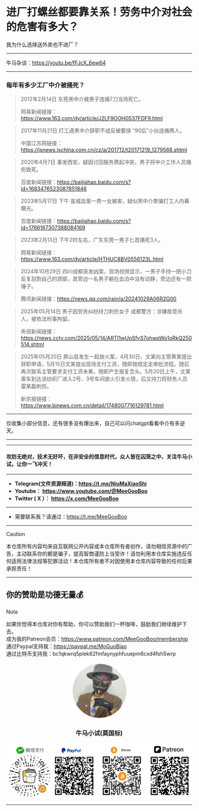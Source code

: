 # 进厂打螺丝都要靠关系！劳务中介对社会的危害有多大？

我为什么选择送外卖也不进厂？

****

牛马杂谈：https://youtu.be/fFJcX_6ew64

****

### 每年有多少工厂中介被捅死？

> 2012年2月14日 东莞黑中介被男子连捅7刀当场死亡。
>
> 网易新闻链接：https://www.163.com/dy/article/J2LF9OOH0537FDF9.html



> 2017年11月21日 打工遇黑中介辞职不成反被要挟 “90后”小伙连捅两人。
>
> 中国江苏网链接：https://jsnews.jschina.com.cn/cz/a/201712/t20171219_1279568.shtml



> 2020年4月7日  事发西安，疑因讨回服务费起冲突，男子将中介工作人员捅伤致死。
>
> 百度新闻链接：https://baijiahao.baidu.com/s?id=1663476523087851846



> 2023年5月17日 下午 盐城血案一男一女被害，疑似黑中介欺骗打工人内幕曝光。
>
> 百度新闻链接：https://baijiahao.baidu.com/s?id=1766167307388084169



> 2023年2月13日 下午2时左右，广东东莞一男子匕首捅死3人。
>
> 网易新闻链接：https://www.163.com/dy/article/HTHUC8BV0556123L.html



> 2024年10月29日  四川成都突发凶案，现场视频显示，一男子手持一把小刀反复刮割自己的颈部，其旁边一名男子躺在血泊中没有动静，旁边还有一把锤子。
>
> 腾讯新闻链接：https://news.qq.com/rain/a/20241029A06R2G00



> 2025年05月14日 男子因劳务纠纷持刀刺伤女子 成都警方：涉嫌故意杀人，被依法刑事拘留。
>
> 央视新闻链接：https://news.cctv.com/2025/05/14/ARTI1wUpSfvS7ohwpWo1oRkQ250514.shtml



> 2025年05月20日 屏山县发生一起放火案，4月30日，文某向主管黄某提出辞职申请，5月15日文某提出现场支付工资，随即按规定走审批流程。随后再次联系主管要求支付工资未果，随即产生报复念头。5月20日上午，文某乘车到达该纺织厂进入2号、3号车间放火引发火情，后又持刀将财务人员雷某磊刺伤。
>
> 新京报链接：https://www.bjnews.com.cn/detail/1748007716129781.html

****

仅收集小部分信息，还有很多没有爆出来，自己可以问chatgpt看看中介有多逆天。

****

















****

#### 攻防无绝对，技术无好坏，在非安全的信息时代，众人皆在囚笼之中，关注牛马小试，让你一飞冲天！

****

- **Telegram(文件资源频道)：https://t.me/NiuMaXiaoShi**
- **Youtube：  https://www.youtube.com/@MeeGooBoo**
- **Twitter ( X ）：  https://x.com/MeeGooBoo**

****
- 需要联系我？请通过：https://t.me/MeeGooBoo
****

> [!CAUTION]
>
> 本仓库所有内容均来自互联网公开内容或本仓库所有者创作，请勿相信资源中的广告，主动联系你的都是骗子，提高智商谨防上当受诈！请勿利用本仓库实施违反任何适用法律法规等犯罪活动！本仓库所有者不对因使用本仓库内容导致的任何后果承担责任！

****

## 你的赞助是功德无量💰

> [!NOTE]
>
> 如果你觉得本仓库对你有帮助，你可以赞助我们一杯咖啡，鼓励我们继续维护下去。<br>
> 成为我的Patreon会员：https://www.patreon.com/MeeGooBoo/membership<br>
> 通过Paypal支持我：https://paypal.me/MoGuoBiao<br>
> 通过比特币支持我：bc1qkwrq5plek62fmfaynyphfuuepm6cxd4fsh5wrp



<p align="center" >
    <img src="https://raw.githubusercontent.com/MeeGooBoo/2025/refs/heads/main/static/imgs/logo.png" width="150">
    <h3 align="center">牛马小试(莫国标)</h3>
    <p align="center">
        <img src="https://raw.githubusercontent.com/MeeGooBoo/2025/refs/heads/main/static/imgs/pays.png">
    </p>
</p>

****
